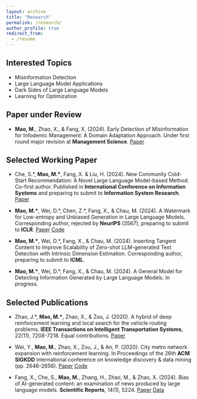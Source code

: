 ```yaml
---
layout: archive
title: "Research"
permalink: /research/
author_profile: true
redirect_from:
  - /resume
---
```


Interested Topics
------

* Misinformation Detection
* Large Language Model Applications 
* Dark Sides of Large Language Models 
* Learning for Optimization

Paper under Review
------
* **Mao, M.**, Zhao, X., & Fang, X. (2024). Early Detection of Misinformation for Infodemic Management: A Domain Adaptation Approach. Under first round major revision at **Management Science**. [Paper](https://arxiv.org/abs/2406.10238)

Selected Working Paper
------
* Che, S.\*, **Mao, M.\***, Fang, X. & Liu, H. (2024). New Community Cold-Start Recommendation: A Novel Large Language Model-based Method. Co-first author. Published in **International Conference on Information Systems** and preparing to submit to **Information System Research**. [Paper](https://papers.ssrn.com/sol3/papers.cfm?abstract_id=4828316)

* **Mao, M.\***, Wei, D.\*, Chen, Z.\*, Fang, X., & Chau, M. (2024). A Watermark for Low-entropy and Unbiased Generation in Large Language Models. Corresponding author, rejected by **NeurIPS** (3567), preparing to submit to **ICLR**. [Paper](https://arxiv.org/abs/2405.14604) [Code](https://github.com/djwei96/STA)

* **Mao, M.\***, Wei, D.\*, Fang, X., & Chau, M. (2024). Inserting Tangent Content to Improve Scalability of Zero-shot LLM-generated Text Detection with Intrinsic Dimension Estimation. Corresponding author, preparing to submit to **ICML**. 

* **Mao, M.\***, Wei, D.\*, Fang, X., & Chau, M. (2024). A General Model for Detecting Information Generated by Large Language Models. In progress.

Selected Publications
------

* Zhao, J.\*, **Mao, M.\***, Zhao, X., & Zou, J. (2020). A hybrid of deep reinforcement learning and local search for the vehicle routing problems. **IEEE Transactions on Intelligent Transportation Systems**, 22(11), 7208-7218. Equal contributions. [Paper](https://ieeexplore.ieee.org/abstract/document/9141401)
  
* Wei, Y., **Mao, M.**, Zhao, X., Zou, J., & An, P. (2020). City metro network expansion with reinforcement learning. In Proceedings of the 26th **ACM SIGKDD** international conference on knowledge discovery & data mining (pp. 2646-2656). [Paper](https://dl.acm.org/doi/abs/10.1145/3394486.3403315) [Code](https://github.com/weiyu123112/City-Metro-Network-Expansion-with-RL)
  
* Fang, X., Che, S., **Mao, M.**, Zhang, H., Zhao, M., & Zhao, X. (2024). Bias of AI-generated content: an examination of news produced by large language models. **Scientific Reports**, 14(1), 5224. [Paper](https://www.nature.com/articles/s41598-024-55686-2) [Data](https://github.com/dalabudel/llmbias)